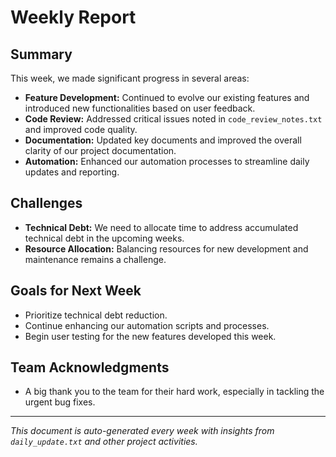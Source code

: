 # Weekly Report

## Summary

This week, we made significant progress in several areas:

- **Feature Development:** Continued to evolve our existing features and introduced new functionalities based on user feedback.
- **Code Review:** Addressed critical issues noted in `code_review_notes.txt` and improved code quality.
- **Documentation:** Updated key documents and improved the overall clarity of our project documentation.
- **Automation:** Enhanced our automation processes to streamline daily updates and reporting.

## Challenges

- **Technical Debt:** We need to allocate time to address accumulated technical debt in the upcoming weeks.
- **Resource Allocation:** Balancing resources for new development and maintenance remains a challenge.

## Goals for Next Week

- Prioritize technical debt reduction.
- Continue enhancing our automation scripts and processes.
- Begin user testing for the new features developed this week.

## Team Acknowledgments

- A big thank you to the team for their hard work, especially in tackling the urgent bug fixes.

---

*This document is auto-generated every week with insights from `daily_update.txt` and other project activities.*
